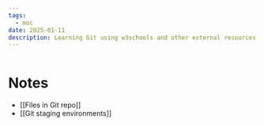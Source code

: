 ```yaml
---
tags:
  - moc
date: 2025-01-11
description: Learning Git using w3schools and other external resources
---
```

```table-of-contents
```
# Notes
- [[Files in Git repo]]
- [[Git staging environments]]